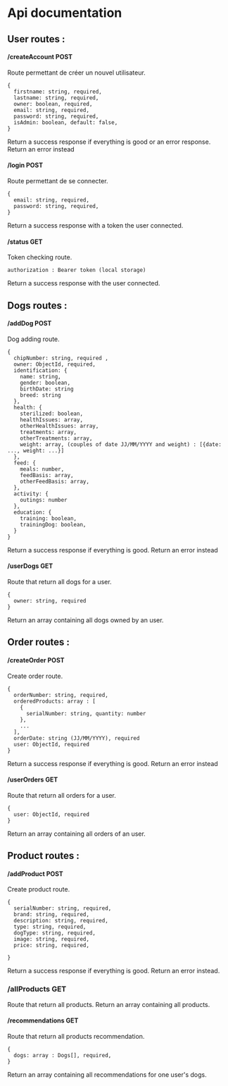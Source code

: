 # Api documentation

## User routes :

#### /createAccount POST

Route permettant de créer un nouvel utilisateur.

```
{
  firstname: string, required,
  lastname: string, required,
  owner: boolean, required,
  email: string, required,
  password: string, required,
  isAdmin: boolean, default: false,
}
```

Return a success response if everything is good or an error response. Return an error instead

#### /login POST

Route permettant de se connecter.

```
{
  email: string, required,
  password: string, required,
}
```

Return a success response with a token the user connected.

#### /status GET

Token checking route.

```
authorization : Bearer token (local storage)
```

Return a success response with the user connected.

## Dogs routes :

#### /addDog POST

Dog adding route.

```
{
  chipNumber: string, required ,
  owner: ObjectId, required,
  identification: {
    name: string,
    gender: boolean,
    birthDate: string
    breed: string
  },
  health: {
    sterilized: boolean,
    healthIssues: array,
    otherHealthIssues: array,
    treatments: array,
    otherTreatments: array,
    weight: array, (couples of date JJ/MM/YYYY and weight) : [{date: ..., weight: ...}]
  },
  feed: {
    meals: number,
    feedBasis: array,
    otherFeedBasis: array,
  },
  activity: {
    outings: number
  },
  education: {
    training: boolean,
    trainingDog: boolean,
  }
}
```
Return a success response if everything is good. 
Return an error instead

#### /userDogs GET

Route that return all dogs for a user.

```
{
  owner: string, required
}
```

Return an array containing all dogs owned by an user.

## Order routes :

#### /createOrder POST

Create order route.

```
{
  orderNumber: string, required,
  orderedProducts: array : [
    {
      serialNumber: string, quantity: number
    },
    ...
  ],
  orderDate: string (JJ/MM/YYYY), required
  user: ObjectId, required
}
```
Return a success response if everything is good. 
Return an error instead

#### /userOrders GET

Route that return all orders for a user.

```
{
  user: ObjectId, required
}
```
Return an array containing all orders of an user.

## Product routes :

#### /addProduct POST

Create product route.

```
{
  serialNumber: string, required,
  brand: string, required,
  description: string, required,
  type: string, required,
  dogType: string, required,
  image: string, required,
  price: string, required,

}
```
Return a success response if everything is good. 
Return an error instead.

### /allProducts GET

Route that return all products.
Return an array containing all products.

#### /recommendations GET

Route that return all products recommendation.

```
{
  dogs: array : Dogs[], required,
}
```

Return an array containing all recommendations for one user's dogs.